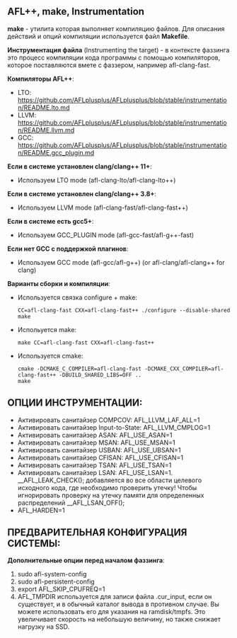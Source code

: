 ## AFL++, make, Instrumentation  

**make** - утилита которая выполняет компиляцию файлов. Для описания действий и опций компиляции используется файл **Makefile**.  

**Инструментация файла** (Instrumenting the target) - в контексте фаззинга это процесс компиляции кода программы с помощью компиляторов, которое поставляются вмете с фаззером, например afl-clang-fast.  

**Компиляторы AFL++**:  
  -  LTO: https://github.com/AFLplusplus/AFLplusplus/blob/stable/instrumentation/README.lto.md
  -  LLVM: https://github.com/AFLplusplus/AFLplusplus/blob/stable/instrumentation/README.llvm.md
  -  GCC: https://github.com/AFLplusplus/AFLplusplus/blob/stable/instrumentation/README.gcc_plugin.md
  
**Если в системе установлен clang/clang++ 11+**:
-  Используем LTO mode (afl-clang-lto/afl-clang-lto++)

**Если в системе установлен clang/clang++ 3.8+**:  
-  Используем LLVM mode (afl-clang-fast/afl-clang-fast++)

**Если в системе есть gcc5+**:  
-  Используем GCC_PLUGIN mode (afl-gcc-fast/afl-g++-fast)

**Если нет GCC с поддержкой плагинов**:  
-  Используем GCC mode (afl-gcc/afl-g++) (or afl-clang/afl-clang++ for clang)


**Варианты сборки и компиляции**:  
-  Используется связка configure + make:
    ```
    CC=afl-clang-fast CXX=afl-clang-fast++ ./configure --disable-shared
    make
    ```
-  Испольуется make:
    ```
    make CC=afl-clang-fast CXX=afl-clang-fast++
    ```  

-  Используется cmake:
    ```
    cmake -DCMAKE_C_COMPILER=afl-clang-fast -DCMAKE_CXX_COMPILER=afl-clang-fast++ -DBUILD_SHARED_LIBS=OFF ..
    make
    ```

## ОПЦИИ ИНСТРУМЕНТАЦИИ:    
 - Активировать санитайзер COMPCOV: AFL_LLVM_LAF_ALL=1
 - Активировать санитайзер Input-to-State: AFL_LLVM_CMPLOG=1  
 - Активировать санитайзер ASAN: AFL_USE_ASAN=1
 - Активировать санитайзер MSAN: AFL_USE_MSAN=1
 - Активировать санитайзер USBAN: AFL_USE_UBSAN=1
 - Активировать санитайзер CFISAN: AFL_USE_CFISAN=1
 - Активировать санитайзер TSAN: AFL_USE_TSAN=1
 - Активировать санитайзер LSAN: AFL_USE_LSAN=1. __AFL_LEAK_CHECK(); добавляется во все области целевого исходного кода, где необходимо проверить утечку! Чтобы игнорировать проверку на утечку памяти для определенных распределений __AFL_LSAN_OFF();
 - AFL_HARDEN=1  

## ПРЕДВАРИТЕЛЬНАЯ КОНФИГУРАЦИЯ СИСТЕМЫ:  

**Дополнительные опции перед началом фаззинга**:  
1. sudo afl-system-config  
2. sudo afl-persistent-config
3. export AFL_SKIP_CPUFREQ=1
4. AFL_TMPDIR используется для записи файла .cur_input, если он существует, и в обычный каталог вывода в противном случае. Вы можете использовать его для указания на ramdisk/tmpfs. Это увеличивает скорость на небольшую величину, но также снижает нагрузку на SSD.  


